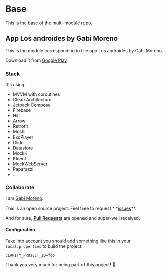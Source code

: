 # Base

This is the base of the multi-module repo.

## App Los androides by Gabi Moreno

This is the module corresponding to the app Los androides by Gabi Moreno.

Download it from [Google Play](https://gabimoreno.soy/app).

### Stack

It's using:

- MVVM with coroutines
- Clean Architecture
- Jetpack Compose
- Firebase
- Hilt
- Arrow
- Retrofit
- Moshi
- ExoPlayer
- Glide
- Datastore
- MockK
- Kluent
- MockWebServer
- Paparazzi
- ...

### Collaborate

I am [Gabi Moreno](https://gabimoreno.soy).

This is an open source project. Feel free to request *
*[issues](https://github.com/soygabimoreno/Base/issues)**.

And for sure, **[Pull Requests](https://github.com/soygabimoreno/Base/pulls)** are opened and
super-well received.

#### Configuration

Take into account you should add something like this in your `local.properties` to build the
project:

```
CLARITY_PROJECT_ID=foo
```

Thank you very much for being part of this project! 🤗
